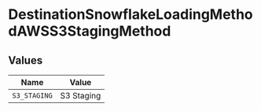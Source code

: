 # DestinationSnowflakeLoadingMethodAWSS3StagingMethod


## Values

| Name         | Value        |
| ------------ | ------------ |
| `S3_STAGING` | S3 Staging   |